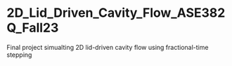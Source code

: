 # 2D_Lid_Driven_Cavity_Flow_ASE382Q_Fall23
Final project simualting 2D lid-driven cavity flow using fractional-time stepping
